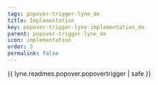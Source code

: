 ```yaml
---
tags: popover-trigger-lyne_de
title: Implementation
key: popover-trigger-lyne-implementation_de
parent: popover-trigger-lyne_de
icon: implementation
order: 3
permalink: false  
---
```

{{ lyne.readmes.popover.popovertrigger | safe }}


